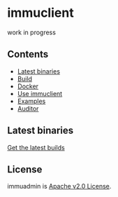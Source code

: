 # immuclient

work in progress
## Contents
 - [Latest binaries](#latest-binaries)
 - [Build](#build)
 - [Docker](#docker)
 - [Use immuclient](#run-immugw)
 - [Examples](#examples)
 - [Auditor](#auditor)

## Latest binaries

[Get the latest builds](https://github.com/codenotary/immudb/releases/latest)

## License

immuadmin is [Apache v2.0 License](LICENSE).
